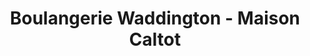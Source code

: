 ---
title: "Boulangerie Waddington - Maison Caltot"
url: /darnetal/boulangerie-waddington-maison-caltot/
shop: Bäckerei
---